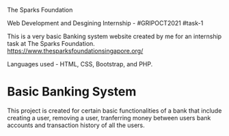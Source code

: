 The Sparks Foundation 

Web Development and Desgining Internship - #GRIPOCT2021
#task-1

This is a very basic Banking system website created by me for an internship task at The Sparks Foundation. https://www.thesparksfoundationsingapore.org/

Languages used - HTML, CSS, Bootstrap, and PHP.

# Basic Banking System

This project is created for certain basic functionalities of a bank that include creating a user, removing a user, tranferring money between users bank accounts and transaction history of all the users.

